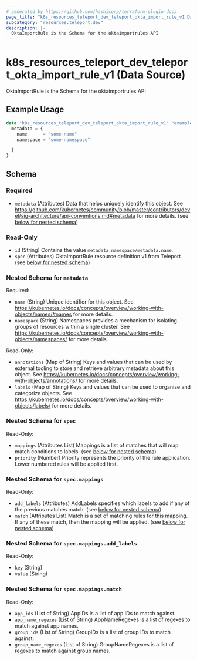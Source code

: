 ```yaml
---
# generated by https://github.com/hashicorp/terraform-plugin-docs
page_title: "k8s_resources_teleport_dev_teleport_okta_import_rule_v1 Data Source - terraform-provider-k8s"
subcategory: "resources.teleport.dev"
description: |-
  OktaImportRule is the Schema for the oktaimportrules API
---
```


# k8s_resources_teleport_dev_teleport_okta_import_rule_v1 (Data Source)

OktaImportRule is the Schema for the oktaimportrules API

## Example Usage

```terraform
data "k8s_resources_teleport_dev_teleport_okta_import_rule_v1" "example" {
  metadata = {
    name      = "some-name"
    namespace = "some-namespace"

  }
}
```

<!-- schema generated by tfplugindocs -->
## Schema

### Required

- `metadata` (Attributes) Data that helps uniquely identify this object. See https://github.com/kubernetes/community/blob/master/contributors/devel/sig-architecture/api-conventions.md#metadata for more details. (see [below for nested schema](#nestedatt--metadata))

### Read-Only

- `id` (String) Contains the value `metadata.namespace/metadata.name`.
- `spec` (Attributes) OktaImportRule resource definition v1 from Teleport (see [below for nested schema](#nestedatt--spec))

<a id="nestedatt--metadata"></a>
### Nested Schema for `metadata`

Required:

- `name` (String) Unique identifier for this object. See https://kubernetes.io/docs/concepts/overview/working-with-objects/names/#names for more details.
- `namespace` (String) Namespaces provides a mechanism for isolating groups of resources within a single cluster. See https://kubernetes.io/docs/concepts/overview/working-with-objects/namespaces/ for more details.

Read-Only:

- `annotations` (Map of String) Keys and values that can be used by external tooling to store and retrieve arbitrary metadata about this object. See https://kubernetes.io/docs/concepts/overview/working-with-objects/annotations/ for more details.
- `labels` (Map of String) Keys and values that can be used to organize and categorize objects. See https://kubernetes.io/docs/concepts/overview/working-with-objects/labels/ for more details.


<a id="nestedatt--spec"></a>
### Nested Schema for `spec`

Read-Only:

- `mappings` (Attributes List) Mappings is a list of matches that will map match conditions to labels. (see [below for nested schema](#nestedatt--spec--mappings))
- `priority` (Number) Priority represents the priority of the rule application. Lower numbered rules will be applied first.

<a id="nestedatt--spec--mappings"></a>
### Nested Schema for `spec.mappings`

Read-Only:

- `add_labels` (Attributes) AddLabels specifies which labels to add if any of the previous matches match. (see [below for nested schema](#nestedatt--spec--mappings--add_labels))
- `match` (Attributes List) Match is a set of matching rules for this mapping. If any of these match, then the mapping will be applied. (see [below for nested schema](#nestedatt--spec--mappings--match))

<a id="nestedatt--spec--mappings--add_labels"></a>
### Nested Schema for `spec.mappings.add_labels`

Read-Only:

- `key` (String)
- `value` (String)


<a id="nestedatt--spec--mappings--match"></a>
### Nested Schema for `spec.mappings.match`

Read-Only:

- `app_ids` (List of String) AppIDs is a list of app IDs to match against.
- `app_name_regexes` (List of String) AppNameRegexes is a list of regexes to match against app names.
- `group_ids` (List of String) GroupIDs is a list of group IDs to match against.
- `group_name_regexes` (List of String) GroupNameRegexes is a list of regexes to match against group names.
